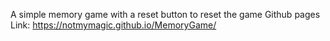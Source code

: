A simple memory game with a reset button to reset the game
Github pages Link: https://notmymagic.github.io/MemoryGame/
